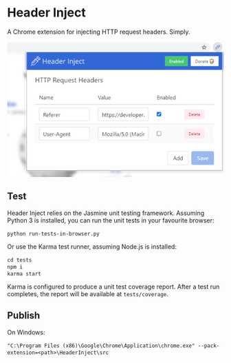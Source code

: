 # Header Inject

A Chrome extension for injecting HTTP request headers. Simply.

![Header Inject in action](doc/images/header-configured.png)


## Test

Header Inject relies on the Jasmine unit testing framework. Assuming Python 3 is installed, you can run the unit tests in your favourite browser:

```
python run-tests-in-browser.py
``` 

Or use the Karma test runner, assuming Node.js is installed:

```
cd tests
npm i
karma start
```

Karma is configured to produce a unit test coverage report. After a test run completes, the report will be available at `tests/coverage`.

## Publish


On Windows:

```
"C:\Program Files (x86)\Google\Chrome\Application\chrome.exe" --pack-extension=<path>\HeaderInject\src
```
